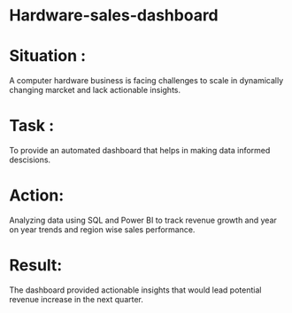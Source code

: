 # Hardware-sales-dashboard

# Situation :
  A computer hardware business is facing challenges to scale in dynamically changing marcket and lack actionable insights.
  
# Task : 
  To provide an automated dashboard that helps in making data informed descisions.

# Action:
  Analyzing data using SQL and Power BI to track revenue growth and year on year trends and region wise sales performance.

# Result:
  The dashboard provided actionable insights that would lead potential revenue increase in the next quarter.


